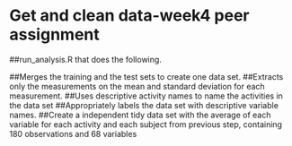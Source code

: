 # Get and clean data-week4 peer assignment 

##run_analysis.R that does the following.

##Merges the training and the test sets to create one data set.
##Extracts only the measurements on the mean and standard deviation for each measurement.
##Uses descriptive activity names to name the activities in the data set
##Appropriately labels the data set with descriptive variable names.
##Create a independent tidy data set with the average of each variable for each activity and each subject from previous step, containing 180 observations and 68 variables

